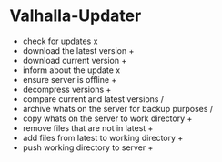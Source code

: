# Valhalla-Updater

- check for updates x
- download the latest version +
- download current version +
- inform about the update x
- ensure server is offline +
- decompress versions +
- compare current and latest versions /
- archive whats on the server for backup purposes /
- copy whats on the server to work directory +
- remove files that are not in latest +
- add files from latest to working directory +
- push working directory to server +
